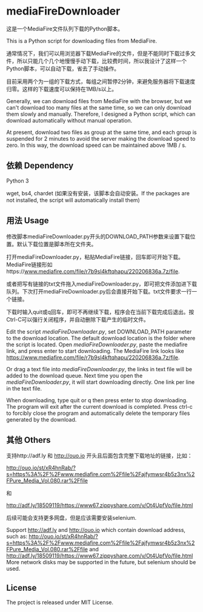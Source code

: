 # mediaFireDownloader 

这是一个MediaFire文件队列下载的Python脚本。

This is a Python script for downloading files from MediaFire.

通常情况下，我们可以用浏览器下载MediaFire的文件，但是不能同时下载过多文件，所以只能几个几个地慢慢手动下载，比较费时间，所以我设计了这样一个Python脚本，可以自动下载，省去了手动操作。

目前采用两个为一组的下载方式，每组之间暂停2分钟，来避免服务器将下载速度归零。这样的下载速度可以保持在1MB/s以上。

Generally, we can download files from MediaFire with the browser, but we can't download too many files at the same time, so we can only download them slowly and manually. Therefore, I designed a Python script, which can download automatically without manual operation.

At present, download two files as group at the same time, and each group is suspended for 2 minutes to avoid the server making the download speed to zero. In this way, the download speed can be maintained above 1MB / s.

## 依赖 Dependency

Python 3

wget, bs4, chardet (如果没有安装，该脚本会自动安装。If the packages are not installed, the script will automatically install them)

## 用法 Usage

修改脚本mediaFireDownloader.py开头的DOWNLOAD_PATH参数来设置下载位置。默认下载位置是脚本所在文件夹。

打开mediaFireDownloader.py，粘贴MediaFire链接，回车即可开始下载。MediaFire链接形如https://www.mediafire.com/file/r7b9sl4kftqhapu/220206836a.7z/file.

或者把写有链接的txt文件拖入mediaFireDownloader.py，即可把文件添加进下载队列。下次打开mediaFireDownloader.py后会直接开始下载。txt文件要求一行一个链接。

下载时输入quit或q回车，即可不再继续下载，程序会在当前下载完成后退出。按Ctrl-C可以强行关闭程序，并自动删除下载产生的临时文件。

Edit the script *mediaFireDownloader.py*, set DOWNLOAD_PATH parameter to the download location. The default download location is the folder where the script is located.
Open *mediaFireDownloader.py*, paste the mediafire link, and press enter to start downloading. The MediaFire link looks like https://www.mediafire.com/file/r7b9sl4kftqhapu/220206836a.7z/file.

Or drag a text file into *mediaFireDownloader.py*, the links in text file will be added to the download queue. Next time you open the *mediaFireDownloader.py*, it will start downloading directly. One link per line in the text file.

When downloading, type quit or q then press enter to stop downloading. The program will exit after the current download is completed. Press ctrl-c to forcibly close the program and automatically delete the temporary files generated by the download.

## 其他 Others

支持http://adf.ly 和 http://ouo.io 开头且后面包含完整下载地址的链接，比如：

http://ouo.io/st/xR4hnRab/?s=https%3A%2F%2Fwww.mediafire.com%2Ffile%2Fajfymwsr4b5z3nx%2FPure_Media_Vol.080.rar%2Ffile

和

http://adf.ly/18509119/https://www67.zippyshare.com/v/Ot4UpfVo/file.html

后续可能会支持更多网盘，但是应该需要安装selenium.

Support http://adf.ly and http://ouo.io which contain download address, such as:
http://ouo.io/st/xR4hnRab/?s=https%3A%2F%2Fwww.mediafire.com%2Ffile%2Fajfymwsr4b5z3nx%2FPure_Media_Vol.080.rar%2Ffile
and
http://adf.ly/18509119/https://www67.zippyshare.com/v/Ot4UpfVo/file.html
More network disks may be supported in the future, but selenium should be used.

## License

The project is released under MIT License.



